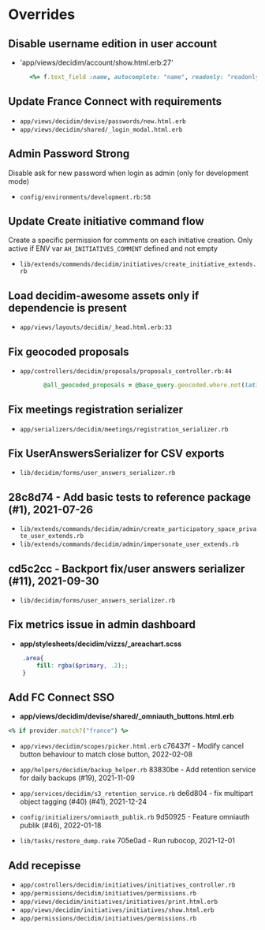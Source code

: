 # Overrides
## Disable username edition in user account
* 'app/views/decidim/account/show.html.erb:27'
```ruby
      <%= f.text_field :name, autocomplete: "name", readonly: "readonly" %>
```

## Update France Connect with requirements
* `app/views/decidim/devise/passwords/new.html.erb`
* `app/views/decidim/shared/_login_modal.html.erb`

## Admin Password Strong
Disable ask for new password when login as admin (only for development mode)
* `config/environments/development.rb:58`

## Update Create initiative command flow
Create a specific permission for comments on each initiative creation. Only active if ENV var `AH_INITIATIVES_COMMENT` defined and not empty

* `lib/extends/commends/decidim/initiatives/create_initiative_extends.rb`

## Load decidim-awesome assets only if dependencie is present
* `app/views/layouts/decidim/_head.html.erb:33`

## Fix geocoded proposals
* `app/controllers/decidim/proposals/proposals_controller.rb:44`
```ruby
          @all_geocoded_proposals = @base_query.geocoded.where.not(latitude: Float::NAN, longitude: Float::NAN)
```

##  Fix meetings registration serializer
* `app/serializers/decidim/meetings/registration_serializer.rb`
## Fix UserAnswersSerializer for CSV exports
* `lib/decidim/forms/user_answers_serializer.rb`
## 28c8d74 - Add basic tests to reference package (#1), 2021-07-26
* `lib/extends/commands/decidim/admin/create_participatory_space_private_user_extends.rb`
* `lib/extends/commands/decidim/admin/impersonate_user_extends.rb`
##  cd5c2cc - Backport fix/user answers serializer (#11), 2021-09-30
* `lib/decidim/forms/user_answers_serializer.rb`
## Fix metrics issue in admin dashboard
 - **app/stylesheets/decidim/vizzs/_areachart.scss**
```scss
    .area{
        fill: rgba($primary, .2);;
    }
```

## Add FC Connect SSO
 - **app/views/decidim/devise/shared/_omniauth_buttons.html.erb**
```ruby
<% if provider.match?("france") %>
```

* `app/views/decidim/scopes/picker.html.erb`
c76437f - Modify cancel button behaviour to match close button, 2022-02-08

* `app/helpers/decidim/backup_helper.rb`
83830be - Add retention service for daily backups (#19), 2021-11-09

* `app/services/decidim/s3_retention_service.rb`
de6d804 - fix multipart object tagging (#40) (#41), 2021-12-24

* `config/initializers/omniauth_publik.rb`
9d50925 - Feature omniauth publik (#46), 2022-01-18

* `lib/tasks/restore_dump.rake`
705e0ad - Run rubocop, 2021-12-01

## Add recepisse
* `app/controllers/decidim/initiatives/initiatives_controller.rb`
* `app/permissions/decidim/initiatives/permissions.rb`
* `app/views/decidim/initiatives/initiatives/print.html.erb`
* `app/views/decidim/initiatives/initiatives/show.html.erb`
* `app/permissions/decidim/initiatives/permissions.rb`

